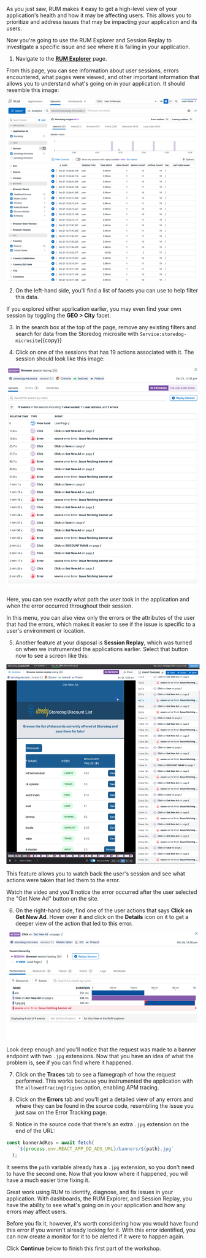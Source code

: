As you just saw, RUM makes it easy to get a high-level view of your application's health and how it may be affecting users. This allows you to prioritize and address issues that may be impacting your application and its users.

Now you're going to use the RUM Explorer and Session Replay to investigate a specific issue and see where it is failing in your application. 

1. Navigate to the <a href="https://app.datadoghq.com/rum/explorer" target="_datadog">**RUM Explorer**</a> page.

  From this page, you can see information about user sessions, errors encountered, what pages were viewed, and other important information that allows you to understand what's going on in your application. It should resemble this image:

  ![The RUM Explorer displays user session data and error information](assets/rum-explorer.png)

2. On the left-hand side, you'll find a list of facets you can use to help filter this data.
  
  If you explored either application earlier, you may even find your own session by toggling the **GEO > City** facet.

3. In the search box at the top of the page, remove any existing filters and search for data from the Storedog microsite with `Service:storedog-microsite`{{copy}}

4. Click on one of the sessions that has 19 actions associated with it. The session should look like this image:

  ![The user session shows a list of actions the user took.](assets/session-events.png)

  Here, you can see exactly what path the user took in the application and when the error occurred throughout their session.

  In this menu, you can also view only the errors or the attributes of the user that had the errors, which makes it easier to see if the issue is specific to a user's environment or location.

5. Another feature at your disposal is **Session Replay**, which was turned on when we instrumented the applications earlier. Select that button now to see a screen like this:

  ![The session replay screen allows you to replay a user's actions and see errors that occurred.](assets/session-replay.png)

  This feature allows you to watch back the user's session and see what actions were taken that led them to the error.

  Watch the video and you'll notice the error occurred after the user selected the "Get New Ad" button on the site. 

6. On the right-hand side, find one of the user actions that says **Click on Get New Ad**. Hover over it and click on the **Details** icon on it to get a deeper view of the action that led to this error.

  ![The user action detailed view shows what occurred in the application during the action.](assets/user-event-performance.png)

  Look deep enough and you'll notice that the request was made to a banner endpoint with two `.jpg` extensions. Now that you have an idea of what the problem is, see if you can find where it happened.

7. Click on the **Traces** tab to see a flamegraph of how the request performed. This works because you instrumented the application with the `allowedTracingOrigins` option, enabling APM tracing.

8. Click on the **Errors** tab and you'll get a detailed view of any errors and where they can be found in the source code, resembling the issue you just saw on the Error Tracking page.

9. Notice in the source code that there's an extra `.jpg` extension on the end of the URL: 

  ```jsx
  const bannerAdRes = await fetch(
      `${process.env.REACT_APP_DD_ADS_URL}/banners/${path}.jpg`
    );
  ```

  It seems the `path` variable already has a `.jpg` extension, so you don't need to have the second one. Now that you know where it happened, you will have a much easier time fixing it.

Great work using RUM to identify, diagnose, and fix issues in your application. With dashboards, the RUM Explorer, and Session Replay, you have the ability to see what's going on in your application and how any errors may affect users.

Before you fix it, however, it's worth considering how you would have found this error if you weren't already looking for it. With this error identified, you can now create a monitor for it to be alerted if it were to happen again.

Click **Continue** below to finish this first part of the workshop.
